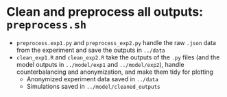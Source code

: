 # Clean and preprocess all outputs: `preprocess.sh`

- `preprocess.exp1.py` and `preprocess_exp2.py` handle the raw `.json` data from the experiment and save the outputs in `../data`
- `clean_exp1.R` and `clean_exp2.R` take the outputs of the `.py` files (and the model outputs in `../model/exp1` and `../model/exp2`), handle counterbalancing and anonymization, and make them tidy for plotting
    - Anonymized experiment data saved in `../data`
    - Simulations saved in `../model/cleaned_outputs`